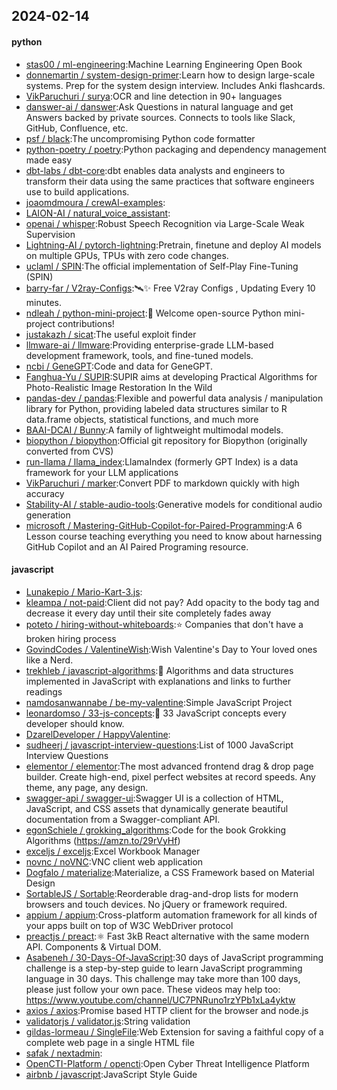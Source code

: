 ## 2024-02-14

#### python
* [stas00 / ml-engineering](https://github.com/stas00/ml-engineering):Machine Learning Engineering Open Book
* [donnemartin / system-design-primer](https://github.com/donnemartin/system-design-primer):Learn how to design large-scale systems. Prep for the system design interview. Includes Anki flashcards.
* [VikParuchuri / surya](https://github.com/VikParuchuri/surya):OCR and line detection in 90+ languages
* [danswer-ai / danswer](https://github.com/danswer-ai/danswer):Ask Questions in natural language and get Answers backed by private sources. Connects to tools like Slack, GitHub, Confluence, etc.
* [psf / black](https://github.com/psf/black):The uncompromising Python code formatter
* [python-poetry / poetry](https://github.com/python-poetry/poetry):Python packaging and dependency management made easy
* [dbt-labs / dbt-core](https://github.com/dbt-labs/dbt-core):dbt enables data analysts and engineers to transform their data using the same practices that software engineers use to build applications.
* [joaomdmoura / crewAI-examples](https://github.com/joaomdmoura/crewAI-examples):
* [LAION-AI / natural_voice_assistant](https://github.com/LAION-AI/natural_voice_assistant):
* [openai / whisper](https://github.com/openai/whisper):Robust Speech Recognition via Large-Scale Weak Supervision
* [Lightning-AI / pytorch-lightning](https://github.com/Lightning-AI/pytorch-lightning):Pretrain, finetune and deploy AI models on multiple GPUs, TPUs with zero code changes.
* [uclaml / SPIN](https://github.com/uclaml/SPIN):The official implementation of Self-Play Fine-Tuning (SPIN)
* [barry-far / V2ray-Configs](https://github.com/barry-far/V2ray-Configs):🛰️✨ Free V2ray Configs , Updating Every 10 minutes.
* [ndleah / python-mini-project](https://github.com/ndleah/python-mini-project):🙌 Welcome open-source Python mini-project contributions!
* [justakazh / sicat](https://github.com/justakazh/sicat):The useful exploit finder
* [llmware-ai / llmware](https://github.com/llmware-ai/llmware):Providing enterprise-grade LLM-based development framework, tools, and fine-tuned models.
* [ncbi / GeneGPT](https://github.com/ncbi/GeneGPT):Code and data for GeneGPT.
* [Fanghua-Yu / SUPIR](https://github.com/Fanghua-Yu/SUPIR):SUPIR aims at developing Practical Algorithms for Photo-Realistic Image Restoration In the Wild
* [pandas-dev / pandas](https://github.com/pandas-dev/pandas):Flexible and powerful data analysis / manipulation library for Python, providing labeled data structures similar to R data.frame objects, statistical functions, and much more
* [BAAI-DCAI / Bunny](https://github.com/BAAI-DCAI/Bunny):A family of lightweight multimodal models.
* [biopython / biopython](https://github.com/biopython/biopython):Official git repository for Biopython (originally converted from CVS)
* [run-llama / llama_index](https://github.com/run-llama/llama_index):LlamaIndex (formerly GPT Index) is a data framework for your LLM applications
* [VikParuchuri / marker](https://github.com/VikParuchuri/marker):Convert PDF to markdown quickly with high accuracy
* [Stability-AI / stable-audio-tools](https://github.com/Stability-AI/stable-audio-tools):Generative models for conditional audio generation
* [microsoft / Mastering-GitHub-Copilot-for-Paired-Programming](https://github.com/microsoft/Mastering-GitHub-Copilot-for-Paired-Programming):A 6 Lesson course teaching everything you need to know about harnessing GitHub Copilot and an AI Paired Programing resource.

#### javascript
* [Lunakepio / Mario-Kart-3.js](https://github.com/Lunakepio/Mario-Kart-3.js):
* [kleampa / not-paid](https://github.com/kleampa/not-paid):Client did not pay? Add opacity to the body tag and decrease it every day until their site completely fades away
* [poteto / hiring-without-whiteboards](https://github.com/poteto/hiring-without-whiteboards):⭐️ Companies that don't have a broken hiring process
* [GovindCodes / ValentineWish](https://github.com/GovindCodes/ValentineWish):Wish Valentine's Day to Your loved ones like a Nerd.
* [trekhleb / javascript-algorithms](https://github.com/trekhleb/javascript-algorithms):📝 Algorithms and data structures implemented in JavaScript with explanations and links to further readings
* [namdosanwannabe / be-my-valentine](https://github.com/namdosanwannabe/be-my-valentine):Simple JavaScript Project
* [leonardomso / 33-js-concepts](https://github.com/leonardomso/33-js-concepts):📜 33 JavaScript concepts every developer should know.
* [DzarelDeveloper / HappyValentine](https://github.com/DzarelDeveloper/HappyValentine):
* [sudheerj / javascript-interview-questions](https://github.com/sudheerj/javascript-interview-questions):List of 1000 JavaScript Interview Questions
* [elementor / elementor](https://github.com/elementor/elementor):The most advanced frontend drag & drop page builder. Create high-end, pixel perfect websites at record speeds. Any theme, any page, any design.
* [swagger-api / swagger-ui](https://github.com/swagger-api/swagger-ui):Swagger UI is a collection of HTML, JavaScript, and CSS assets that dynamically generate beautiful documentation from a Swagger-compliant API.
* [egonSchiele / grokking_algorithms](https://github.com/egonSchiele/grokking_algorithms):Code for the book Grokking Algorithms (https://amzn.to/29rVyHf)
* [exceljs / exceljs](https://github.com/exceljs/exceljs):Excel Workbook Manager
* [novnc / noVNC](https://github.com/novnc/noVNC):VNC client web application
* [Dogfalo / materialize](https://github.com/Dogfalo/materialize):Materialize, a CSS Framework based on Material Design
* [SortableJS / Sortable](https://github.com/SortableJS/Sortable):Reorderable drag-and-drop lists for modern browsers and touch devices. No jQuery or framework required.
* [appium / appium](https://github.com/appium/appium):Cross-platform automation framework for all kinds of your apps built on top of W3C WebDriver protocol
* [preactjs / preact](https://github.com/preactjs/preact):⚛️ Fast 3kB React alternative with the same modern API. Components & Virtual DOM.
* [Asabeneh / 30-Days-Of-JavaScript](https://github.com/Asabeneh/30-Days-Of-JavaScript):30 days of JavaScript programming challenge is a step-by-step guide to learn JavaScript programming language in 30 days. This challenge may take more than 100 days, please just follow your own pace. These videos may help too: https://www.youtube.com/channel/UC7PNRuno1rzYPb1xLa4yktw
* [axios / axios](https://github.com/axios/axios):Promise based HTTP client for the browser and node.js
* [validatorjs / validator.js](https://github.com/validatorjs/validator.js):String validation
* [gildas-lormeau / SingleFile](https://github.com/gildas-lormeau/SingleFile):Web Extension for saving a faithful copy of a complete web page in a single HTML file
* [safak / nextadmin](https://github.com/safak/nextadmin):
* [OpenCTI-Platform / opencti](https://github.com/OpenCTI-Platform/opencti):Open Cyber Threat Intelligence Platform
* [airbnb / javascript](https://github.com/airbnb/javascript):JavaScript Style Guide
